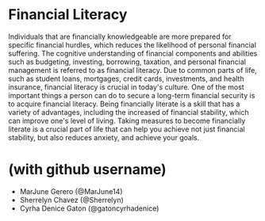 # <Finance> Financial Literacy


Individuals that are financially knowledgeable are more prepared for specific financial hurdles, which reduces the likelihood of personal financial suffering. The cognitive understanding of financial components and abilities such as budgeting, investing, borrowing, taxation, and personal financial management is referred to as financial literacy. Due to common parts of life, such as student loans, mortgages, credit cards, investments, and health insurance, financial literacy is crucial in today's culture. One of the most important things a person can do to secure a long-term financial security is to acquire financial literacy. Being financially literate is a skill that has a variety of advantages, including the increased of financial stability, which can improve one's level of living. Taking measures to become financially literate is a crucial part of life that can help you achieve not just financial stability, but also reduces anxiety, and achieve your goals.
  
# <Members> (with github username)
  * MarJune Gerero (@MarJune14)
  * Sherrelyn Chavez (@Sherrelyn)
  * Cyrha Denice Gaton (@gatoncyrhadenice)
 

